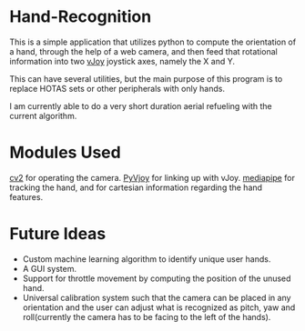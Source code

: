 # Hand-Recognition

This is a simple application that utilizes python to compute the orientation of a hand, through the help of a web camera, and then feed that rotational information into two [vJoy](https://github.com/shauleiz/vJoy/) joystick axes, namely the X and Y.

This can have several utilities, but the main purpose of this program is to replace HOTAS sets or other peripherals with only hands. 

I am currently able to do a very short duration aerial refueling with the current algorithm. 

# Modules Used
[cv2](https://pypi.org/project/opencv-python/) for operating the camera.
[PyVjoy](https://github.com/tidzo/pyvjoy) for linking up with vJoy.
[mediapipe](https://google.github.io/mediapipe/getting_started/python.html) for tracking the hand, and for cartesian information regarding the hand features.

# Future Ideas

- Custom machine learning algorithm to identify unique user hands.
- A GUI system.
- Support for throttle movement by computing the position of the unused hand.
- Universal calibration system such that the camera can be placed in any orientation and the user can adjust what is recognized as pitch, yaw and roll(currently the camera has to be facing to the left of the hands).
